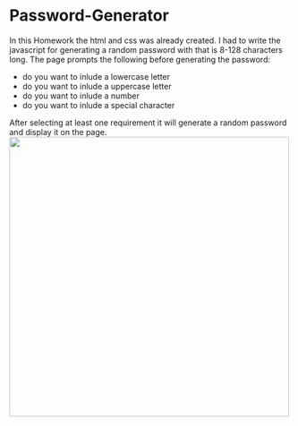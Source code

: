 # Password-Generator
In this Homework the html and css was already created. I had to write the javascript for generating a random password with that is 8-128 characters long. The page prompts the following before generating the password:

* do you want to inlude a lowercase letter
* do you want to inlude a uppercase letter
* do you want to inlude a number
* do you want to inlude a special character

After selecting at least one requirement it will generate a random password and display it on the page.
<img src="../../../Portfolio/blob/master/assets/images/Password-Generator.png" width=500>
